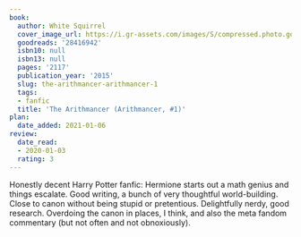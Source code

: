 ```yaml
---
book:
  author: White Squirrel
  cover_image_url: https://i.gr-assets.com/images/S/compressed.photo.goodreads.com/books/1469993496l/28416942._SX98_.jpg
  goodreads: '28416942'
  isbn10: null
  isbn13: null
  pages: '2117'
  publication_year: '2015'
  slug: the-arithmancer-arithmancer-1
  tags:
  - fanfic
  title: 'The Arithmancer (Arithmancer, #1)'
plan:
  date_added: 2021-01-06
review:
  date_read:
  - 2020-01-03
  rating: 3
---
```


Honestly decent Harry Potter fanfic: Hermione starts out a math genius and things escalate. Good writing, a bunch of
very thoughtful world-building. Close to canon without being stupid or pretentious. Delightfully nerdy, good research.
Overdoing the canon in places, I think, and also the meta fandom commentary (but not often and not obnoxiously).
